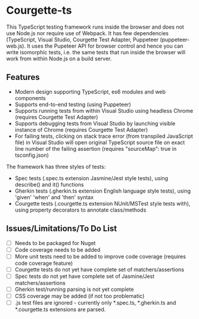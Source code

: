 # Courgette-ts
This TypeScript testing framework runs inside the browser and does not use Node.js nor require use of Webpack. It has few dependencies (TypeScript, Visual Studio, Courgette Test Adapter, Puppeteer (puppeteer-web.js). It uses the Pupeteer API for browser control and hence you can write isomorphic tests, i.e. the same tests that run inside the browser will work from within Node.js on a build server.

## Features
* Modern design supporting TypeScript, es6 modules and web components
* Supports end-to-end testing (using Puppeteer)
* Supports running tests from within Visual Studio using headless Chrome (requires Courgette Test Adapter)
* Supports debugging tests from Visual Studio by launching visible instance of Chrome (requires Courgette Test Adapter)
* For failing tests, clicking on stack trace error (from transpiled JavaScript file) in Visual Studio will open original TypeScript source file on exact line number of the failing assertion (requires "sourceMap": true in tsconfig.json)

The framework has three styles of tests:
* Spec tests (.spec.ts extension Jasmine/Jest style tests), using describe() and it() functions
* Gherkin tests (.gherkin.ts extension English language style tests), using 'given' 'when' and 'then' syntax
* Courgette tests (.courgette.ts extension NUnit/MSTest style tests with), using property decorators to annotate class/methods

## Issues/Limitations/To Do List
- [ ] Needs to be packaged for Nuget
- [ ] Code coverage needs to be added
- [ ] More unit tests need to be added to improve code coverage (requires code coverage feature)
- [ ] Courgette tests do not yet have complete set of matchers/assertions
- [ ] Spec tests do not yet have complete set of Jasmine/Jest matchers/assertions
- [ ] Gherkin test/running parsing is not yet complete
- [ ] CSS coverage may be added (if not too problematic)
- [ ] .js test files are ignored - currently only *.spec.ts, *.gherkin.ts and *.courgette.ts extensions are parsed.
